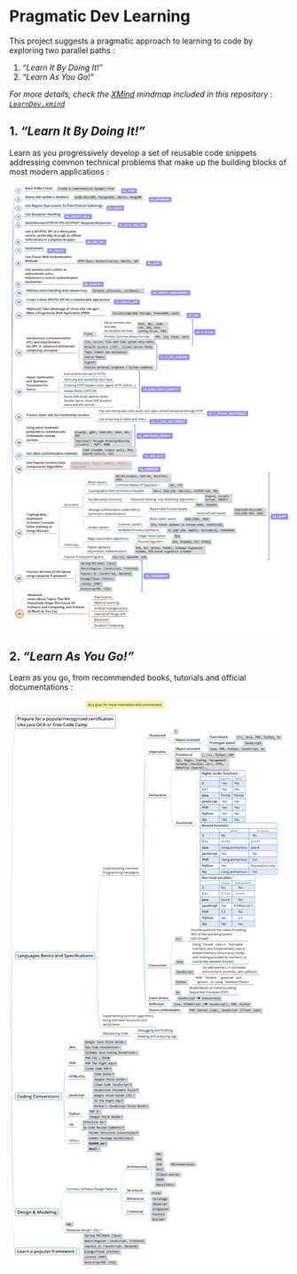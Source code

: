 # Pragmatic Dev Learning

This project suggests a pragmatic approach to learning to code by exploring two parallel paths :
1. _“Learn It By Doing It!”_
2. _“Learn As You Go!”_

_For more details, check the [XMind](https://www.xmind.net/xmind8-pro/) mindmap included in this repository : [`LearnDev.xmind`](LearnDev.xmind)_

## 1. _“Learn It By Doing It!”_

Learn as you progressively develop a set of reusable code snippets addressing common technical problems that make up the building blocks of most modern applications :

![Learn_It_By_Doing_It](assets/Learn_It_By_Doing_It.png)

## 2. _“Learn As You Go!”_

Learn as you go, from recommended books, tutorials and official documentations :

![Learn_As_You_Go](assets/Learn_As_You_Go.png)
